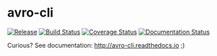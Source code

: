 # avro-cli

[![Release](http://github-release-version.herokuapp.com/github/rkluszczynski/avro-cli/release.svg?style=flat)](https://github.com/rkluszczynski/avro-cli/releases/latest)
[![Build Status](https://travis-ci.org/rkluszczynski/avro-cli.svg?branch=master)](https://travis-ci.org/rkluszczynski/avro-cli)
[![Coverage Status](https://coveralls.io/repos/github/rkluszczynski/avro-cli/badge.svg?branch=master)](https://coveralls.io/github/rkluszczynski/avro-cli?branch=master)
[![Documentation Status](https://readthedocs.org/projects/avro-cli/badge/?version=latest)](http://avro-cli.readthedocs.io/en/latest/?badge=latest)

Curious? See documentation: http://avro-cli.readthedocs.io ;)
